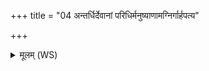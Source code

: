 +++
title = "04 अन्तर्धिर्देवानां परिधिर्मनुष्याणामग्निर्गार्हपत्य"

+++
<details><summary>मूलम् (WS)</summary>

अन्तर्धिर्देवानां परिधिर्मनुष्याणामग्निर्गार्हपत्य उभयानन्तरा श्रितः ।  
जीवानामग्ने प्र तिर दीर्घमायुः पितॄणां लोकमुपयन्तु ये मृताः ॥ ४ ॥
</details>